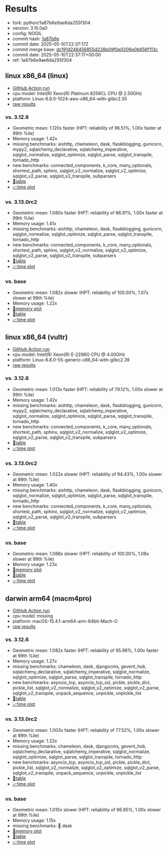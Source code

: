 # Results

- fork: python/1a87b6e9ae6da255f304
- version: 3.15.0a0
- config: NOGIL
- commit hash: [1a87b6e](https://github.com/python/cpython/commit/1a87b6e)
- commit date: 2025-05-10T22:37:17Z
- commit merge base: [dc191d248456855d228b09f0e0206e0b656f113c](https://github.com/python/cpython/commit/dc191d248456855d228b09f0e0206e0b656f113c)
- commit date: 2025-05-10T22:37:17+00:00
- ref: 1a87b6e9ae6da255f304

## linux x86_64 (linux)

- [GitHub Action run](https://github.com/facebookexperimental/free-threading-benchmarking/actions/runs/14950406813)
- cpu model: Intel(R) Xeon(R) Platinum 8259CL CPU @ 2.50GHz
- platform: Linux-6.8.0-1024-aws-x86_64-with-glibc2.35
- [raw results](bm-20250510-linux-x86_64-python-1a87b6e9ae6da255f304-3.15.0a0-1a87b6e.json)

### vs. 3.12.6

- Geometric mean: 1.120x faster (HPT: reliability of 96.51%, 1.00x faster at 99th %ile)
- Memory usage: 1.42x
- missing benchmarks: aiohttp, chameleon, dask, flaskblogging, gunicorn, mypy2, sqlalchemy_declarative, sqlalchemy_imperative, sqlglot_normalize, sqlglot_optimize, sqlglot_parse, sqlglot_transpile, tornado_http
- new benchmarks: connected_components, k_core, many_optionals, shortest_path, sphinx, sqlglot_v2_normalize, sqlglot_v2_optimize, sqlglot_v2_parse, sqlglot_v2_transpile, subparsers
- [📄table](bm-20250510-linux-x86_64-python-1a87b6e9ae6da255f304-3.15.0a0-1a87b6e-vs-3.12.6.md)
- [📈time plot](bm-20250510-linux-x86_64-python-1a87b6e9ae6da255f304-3.15.0a0-1a87b6e-vs-3.12.6.svg)

### vs. 3.13.0rc2

- Geometric mean: 1.080x faster (HPT: reliability of 86.91%, 1.00x faster at 99th %ile)
- Memory usage: 1.41x
- missing benchmarks: aiohttp, chameleon, dask, flaskblogging, gunicorn, sqlglot_normalize, sqlglot_optimize, sqlglot_parse, sqlglot_transpile, tornado_http
- new benchmarks: connected_components, k_core, many_optionals, shortest_path, sphinx, sqlglot_v2_normalize, sqlglot_v2_optimize, sqlglot_v2_parse, sqlglot_v2_transpile, subparsers
- [📄table](bm-20250510-linux-x86_64-python-1a87b6e9ae6da255f304-3.15.0a0-1a87b6e-vs-3.13.0rc2.md)
- [📈time plot](bm-20250510-linux-x86_64-python-1a87b6e9ae6da255f304-3.15.0a0-1a87b6e-vs-3.13.0rc2.svg)

### vs. base

- Geometric mean: 1.082x slower (HPT: reliability of 100.00%, 1.07x slower at 99th %ile)
- Memory usage: 1.22x
- [🧠memory plot](bm-20250510-linux-x86_64-python-1a87b6e9ae6da255f304-3.15.0a0-1a87b6e-vs-base-mem.svg)
- [📄table](bm-20250510-linux-x86_64-python-1a87b6e9ae6da255f304-3.15.0a0-1a87b6e-vs-base.md)
- [📈time plot](bm-20250510-linux-x86_64-python-1a87b6e9ae6da255f304-3.15.0a0-1a87b6e-vs-base.svg)

## linux x86_64 (vultr)

- [GitHub Action run](https://github.com/facebookexperimental/free-threading-benchmarking/actions/runs/14950406813)
- cpu model: Intel(R) Xeon(R) E-2286G CPU @ 4.00GHz
- platform: Linux-6.8.0-55-generic-x86_64-with-glibc2.39
- [raw results](bm-20250510-vultr-x86_64-python-1a87b6e9ae6da255f304-3.15.0a0-1a87b6e.json)

### vs. 3.12.6

- Geometric mean: 1.013x faster (HPT: reliability of 79.12%, 1.00x slower at 99th %ile)
- Memory usage: 1.42x
- missing benchmarks: aiohttp, chameleon, dask, flaskblogging, gunicorn, mypy2, sqlalchemy_declarative, sqlalchemy_imperative, sqlglot_normalize, sqlglot_optimize, sqlglot_parse, sqlglot_transpile, tornado_http
- new benchmarks: connected_components, k_core, many_optionals, shortest_path, sphinx, sqlglot_v2_normalize, sqlglot_v2_optimize, sqlglot_v2_parse, sqlglot_v2_transpile, subparsers
- [📄table](bm-20250510-vultr-x86_64-python-1a87b6e9ae6da255f304-3.15.0a0-1a87b6e-vs-3.12.6.md)
- [📈time plot](bm-20250510-vultr-x86_64-python-1a87b6e9ae6da255f304-3.15.0a0-1a87b6e-vs-3.12.6.svg)

### vs. 3.13.0rc2

- Geometric mean: 1.022x slower (HPT: reliability of 94.43%, 1.00x slower at 99th %ile)
- Memory usage: 1.40x
- missing benchmarks: aiohttp, chameleon, dask, flaskblogging, gunicorn, sqlglot_normalize, sqlglot_optimize, sqlglot_parse, sqlglot_transpile, tornado_http
- new benchmarks: connected_components, k_core, many_optionals, shortest_path, sphinx, sqlglot_v2_normalize, sqlglot_v2_optimize, sqlglot_v2_parse, sqlglot_v2_transpile, subparsers
- [📄table](bm-20250510-vultr-x86_64-python-1a87b6e9ae6da255f304-3.15.0a0-1a87b6e-vs-3.13.0rc2.md)
- [📈time plot](bm-20250510-vultr-x86_64-python-1a87b6e9ae6da255f304-3.15.0a0-1a87b6e-vs-3.13.0rc2.svg)

### vs. base

- Geometric mean: 1.088x slower (HPT: reliability of 100.00%, 1.08x slower at 99th %ile)
- Memory usage: 1.23x
- [🧠memory plot](bm-20250510-vultr-x86_64-python-1a87b6e9ae6da255f304-3.15.0a0-1a87b6e-vs-base-mem.svg)
- [📄table](bm-20250510-vultr-x86_64-python-1a87b6e9ae6da255f304-3.15.0a0-1a87b6e-vs-base.md)
- [📈time plot](bm-20250510-vultr-x86_64-python-1a87b6e9ae6da255f304-3.15.0a0-1a87b6e-vs-base.svg)

## darwin arm64 (macm4pro)

- [GitHub Action run](https://github.com/facebookexperimental/free-threading-benchmarking/actions/runs/14950406813)
- cpu model: missing
- platform: macOS-15.4.1-arm64-arm-64bit-Mach-O
- [raw results](bm-20250510-macm4pro-arm64-python-1a87b6e9ae6da255f304-3.15.0a0-1a87b6e.json)

### vs. 3.12.6

- Geometric mean: 1.082x faster (HPT: reliability of 95.98%, 1.00x faster at 99th %ile)
- Memory usage: 1.27x
- missing benchmarks: chameleon, dask, djangocms, gevent_hub, sqlalchemy_declarative, sqlalchemy_imperative, sqlglot_normalize, sqlglot_optimize, sqlglot_parse, sqlglot_transpile, tornado_http
- new benchmarks: asyncio_tcp, asyncio_tcp_ssl, pickle, pickle_dict, pickle_list, sqlglot_v2_normalize, sqlglot_v2_optimize, sqlglot_v2_parse, sqlglot_v2_transpile, unpack_sequence, unpickle, unpickle_list
- [📄table](bm-20250510-macm4pro-arm64-python-1a87b6e9ae6da255f304-3.15.0a0-1a87b6e-vs-3.12.6.md)
- [📈time plot](bm-20250510-macm4pro-arm64-python-1a87b6e9ae6da255f304-3.15.0a0-1a87b6e-vs-3.12.6.svg)

### vs. 3.13.0rc2

- Geometric mean: 1.003x faster (HPT: reliability of 77.52%, 1.00x slower at 99th %ile)
- Memory usage: 1.22x
- missing benchmarks: chameleon, dask, djangocms, gevent_hub, sqlalchemy_declarative, sqlalchemy_imperative, sqlglot_normalize, sqlglot_optimize, sqlglot_parse, sqlglot_transpile, tornado_http
- new benchmarks: asyncio_tcp, asyncio_tcp_ssl, pickle, pickle_dict, pickle_list, sqlglot_v2_normalize, sqlglot_v2_optimize, sqlglot_v2_parse, sqlglot_v2_transpile, unpack_sequence, unpickle, unpickle_list
- [📄table](bm-20250510-macm4pro-arm64-python-1a87b6e9ae6da255f304-3.15.0a0-1a87b6e-vs-3.13.0rc2.md)
- [📈time plot](bm-20250510-macm4pro-arm64-python-1a87b6e9ae6da255f304-3.15.0a0-1a87b6e-vs-3.13.0rc2.svg)

### vs. base

- Geometric mean: 1.010x slower (HPT: reliability of 96.95%, 1.00x slower at 99th %ile)
- Memory usage: 1.15x
- missing benchmarks: 🔴 dask
- [🧠memory plot](bm-20250510-macm4pro-arm64-python-1a87b6e9ae6da255f304-3.15.0a0-1a87b6e-vs-base-mem.svg)
- [📄table](bm-20250510-macm4pro-arm64-python-1a87b6e9ae6da255f304-3.15.0a0-1a87b6e-vs-base.md)
- [📈time plot](bm-20250510-macm4pro-arm64-python-1a87b6e9ae6da255f304-3.15.0a0-1a87b6e-vs-base.svg)

